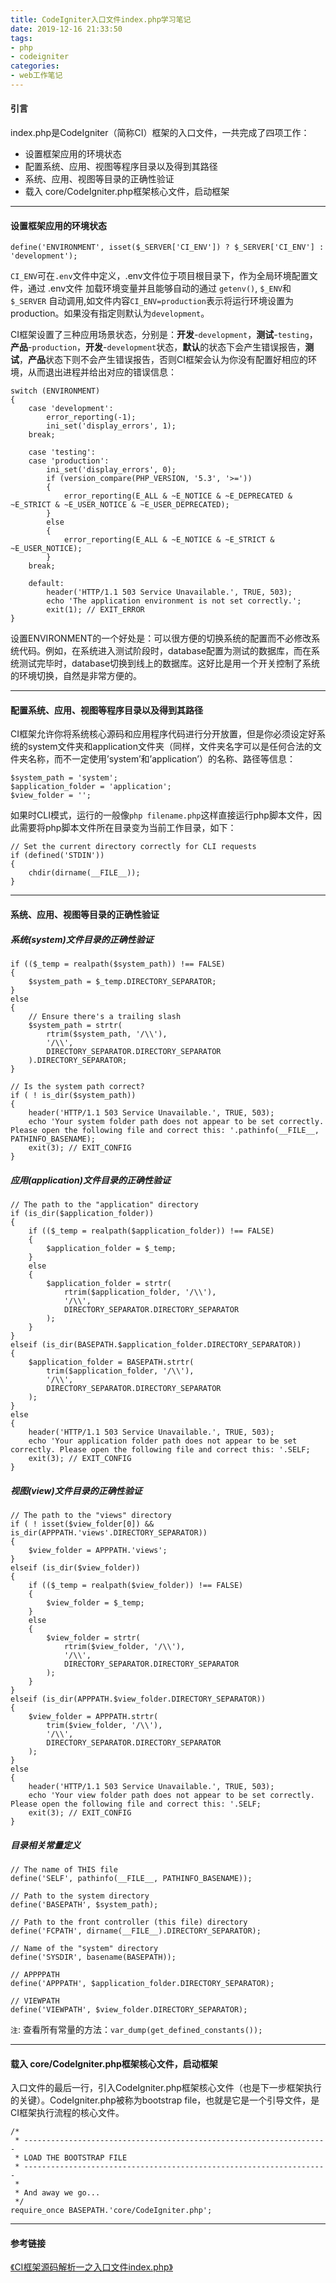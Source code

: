 ```yaml
---
title: CodeIgniter入口文件index.php学习笔记
date: 2019-12-16 21:33:50
tags:
- php
- codeigniter
categories:
- web工作笔记
---
```


#### 引言 ####

index.php是CodeIgniter（简称CI）框架的入口文件，一共完成了四项工作：

- 设置框架应用的环境状态
- 配置系统、应用、视图等程序目录以及得到其路径
- 系统、应用、视图等目录的正确性验证
- 载入 core/CodeIgniter.php框架核心文件，启动框架

<!-- more -->

---

#### 设置框架应用的环境状态 ####

```gherkin
define('ENVIRONMENT', isset($_SERVER['CI_ENV']) ? $_SERVER['CI_ENV'] : 'development');
```
`CI_ENV`可在`.env`文件中定义，.env文件位于项目根目录下，作为全局环境配置文件，通过 .env文件 加载环境变量并且能够自动的通过 `getenv()`, `$_ENV`和 `$_SERVER` 自动调用,如文件内容`CI_ENV=production`表示将运行环境设置为production。如果没有指定则默认为`development`。

CI框架设置了三种应用场景状态，分别是：**开发**-`development`，**测试**-`testing`，**产品**-`production`，**开发**-`development`状态，**默认**的状态下会产生错误报告，**测试**，**产品**状态下则不会产生错误报告，否则CI框架会认为你没有配置好相应的环境，从而退出进程并给出对应的错误信息：
```gherkin
switch (ENVIRONMENT)
{
	case 'development':
		error_reporting(-1);
		ini_set('display_errors', 1);
	break;

	case 'testing':
	case 'production':
		ini_set('display_errors', 0);
		if (version_compare(PHP_VERSION, '5.3', '>='))
		{
			error_reporting(E_ALL & ~E_NOTICE & ~E_DEPRECATED & ~E_STRICT & ~E_USER_NOTICE & ~E_USER_DEPRECATED);
		}
		else
		{
			error_reporting(E_ALL & ~E_NOTICE & ~E_STRICT & ~E_USER_NOTICE);
		}
	break;

	default:
		header('HTTP/1.1 503 Service Unavailable.', TRUE, 503);
		echo 'The application environment is not set correctly.';
		exit(1); // EXIT_ERROR
}
```
设置ENVIRONMENT的一个好处是：可以很方便的切换系统的配置而不必修改系统代码。例如，在系统进入测试阶段时，database配置为测试的数据库，而在系统测试完毕时，database切换到线上的数据库。这好比是用一个开关控制了系统的环境切换，自然是非常方便的。

---

#### 配置系统、应用、视图等程序目录以及得到其路径 ####

 CI框架允许你将系统核心源码和应用程序代码进行分开放置，但是你必须设定好系统的system文件夹和application文件夹（同样，文件夹名字可以是任何合法的文件夹名称，而不一定使用’system’和’application’）的名称、路径等信息：
 ```gherkin
$system_path = 'system';
$application_folder = 'application';
$view_folder = '';
```

如果时CLI模式，运行的一般像`php filename.php`这样直接运行php脚本文件，因此需要将php脚本文件所在目录变为当前工作目录，如下：
```gherkin
// Set the current directory correctly for CLI requests
if (defined('STDIN'))
{
    chdir(dirname(__FILE__));
}
```

---

#### 系统、应用、视图等目录的正确性验证 ####

##### 系统(system)文件目录的正确性验证 #####
```gherkin
if (($_temp = realpath($system_path)) !== FALSE)
{
    $system_path = $_temp.DIRECTORY_SEPARATOR;
}
else
{
    // Ensure there's a trailing slash
    $system_path = strtr(
        rtrim($system_path, '/\\'),
        '/\\',
        DIRECTORY_SEPARATOR.DIRECTORY_SEPARATOR
    ).DIRECTORY_SEPARATOR;
}

// Is the system path correct?
if ( ! is_dir($system_path))
{
    header('HTTP/1.1 503 Service Unavailable.', TRUE, 503);
    echo 'Your system folder path does not appear to be set correctly. Please open the following file and correct this: '.pathinfo(__FILE__, PATHINFO_BASENAME);
    exit(3); // EXIT_CONFIG
}
```

##### 应用(application)文件目录的正确性验证 #####
```gherkin
// The path to the "application" directory
if (is_dir($application_folder))
{
    if (($_temp = realpath($application_folder)) !== FALSE)
    {
        $application_folder = $_temp;
    }
    else
    {
        $application_folder = strtr(
            rtrim($application_folder, '/\\'),
            '/\\',
            DIRECTORY_SEPARATOR.DIRECTORY_SEPARATOR
        );
    }
}
elseif (is_dir(BASEPATH.$application_folder.DIRECTORY_SEPARATOR))
{
    $application_folder = BASEPATH.strtr(
        trim($application_folder, '/\\'),
        '/\\',
        DIRECTORY_SEPARATOR.DIRECTORY_SEPARATOR
    );
}
else
{
    header('HTTP/1.1 503 Service Unavailable.', TRUE, 503);
    echo 'Your application folder path does not appear to be set correctly. Please open the following file and correct this: '.SELF;
    exit(3); // EXIT_CONFIG
}
```

##### 视图(view)文件目录的正确性验证 #####
```gherkin
// The path to the "views" directory
if ( ! isset($view_folder[0]) && is_dir(APPPATH.'views'.DIRECTORY_SEPARATOR))
{
    $view_folder = APPPATH.'views';
}
elseif (is_dir($view_folder))
{
    if (($_temp = realpath($view_folder)) !== FALSE)
    {
        $view_folder = $_temp;
    }
    else
    {
        $view_folder = strtr(
            rtrim($view_folder, '/\\'),
            '/\\',
            DIRECTORY_SEPARATOR.DIRECTORY_SEPARATOR
        );
    }
}
elseif (is_dir(APPPATH.$view_folder.DIRECTORY_SEPARATOR))
{
    $view_folder = APPPATH.strtr(
        trim($view_folder, '/\\'),
        '/\\',
        DIRECTORY_SEPARATOR.DIRECTORY_SEPARATOR
    );
}
else
{
    header('HTTP/1.1 503 Service Unavailable.', TRUE, 503);
    echo 'Your view folder path does not appear to be set correctly. Please open the following file and correct this: '.SELF;
    exit(3); // EXIT_CONFIG
}
```

##### 目录相关常量定义 #####
```gherkin
// The name of THIS file
define('SELF', pathinfo(__FILE__, PATHINFO_BASENAME));

// Path to the system directory
define('BASEPATH', $system_path);

// Path to the front controller (this file) directory
define('FCPATH', dirname(__FILE__).DIRECTORY_SEPARATOR);

// Name of the "system" directory
define('SYSDIR', basename(BASEPATH));

// APPPPATH
define('APPPATH', $application_folder.DIRECTORY_SEPARATOR);

// VIEWPATH
define('VIEWPATH', $view_folder.DIRECTORY_SEPARATOR);
```

`注`: 查看所有常量的方法：`var_dump(get_defined_constants());`

---

#### 载入 core/CodeIgniter.php框架核心文件，启动框架 ####

入口文件的最后一行，引入CodeIgniter.php框架核心文件（也是下一步框架执行的关键）。CodeIgniter.php被称为bootstrap file，也就是它是一个引导文件，是CI框架执行流程的核心文件。
```gherkin
/*
 * --------------------------------------------------------------------
 * LOAD THE BOOTSTRAP FILE
 * --------------------------------------------------------------------
 *
 * And away we go...
 */
require_once BASEPATH.'core/CodeIgniter.php';
```

---

#### 参考链接 ####

[《CI框架源码解析一之入口文件index.php》](https://blog.csdn.net/Zhihua_W/article/details/52815892)
